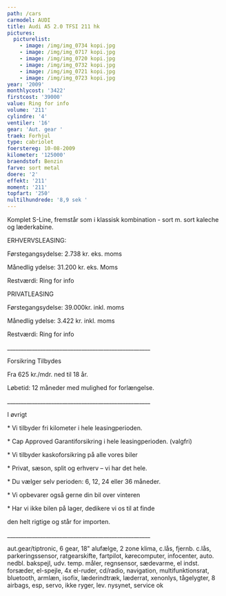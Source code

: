 ```yaml
---
path: /cars
carmodel: AUDI
title: Audi A5 2.0 TFSI 211 hk
pictures:
  picturelist:
    - image: /img/img_0734 kopi.jpg
    - image: /img/img_0717 kopi.jpg
    - image: /img/img_0720 kopi.jpg
    - image: /img/img_0732 kopi.jpg
    - image: /img/img_0721 kopi.jpg
    - image: /img/img_0723 kopi.jpg
year: '2009'
monthlycost: '3422'
firstcost: '39000'
value: Ring for info
volume: '211'
cylindre: '4'
ventiler: '16'
gear: 'Aut. gear '
traek: Forhjul
type: cabriolet
foerstereg: 10-08-2009
kilometer: '125000'
braendstof: Benzin
farve: sort metal
doere: '2'
effekt: '211'
moment: '211'
topfart: '250'
nultilhundrede: '8,9 sek '
---
```

Komplet S-Line, fremstår som i klassisk kombination -  sort m. sort kaleche og læderkabine.

ERHVERVSLEASING:

Førstegangsydelse: 2.738 kr. eks. moms

Månedlig ydelse: 31.200 kr. eks. Moms

Restværdi: Ring for info

PRIVATLEASING

Førstegangsydelse: 39.000kr. inkl. moms

Månedlig ydelse:  3.422 kr. inkl. moms

Restværdi: Ring for info

\_\_\_\_\_\_\_\_\_\_\_\_\_\_\_\_\_\_\_\_\_\_\_\_\_\_\_\_\_\_\_\_\_\_\_\_\_\_\_\_\_\_\_\_\_\_\_\_\_\_\_\_

Forsikring Tilbydes

Fra 625 kr./mdr. ned til 18 år. 

Løbetid: 12 måneder med mulighed for forlængelse.

\_\_\_\_\_\_\_\_\_\_\_\_\_\_\_\_\_\_\_\_\_\_\_\_\_\_\_\_\_\_\_\_\_\_\_\_\_\_\_\_\_\_\_\_\_\_\_\_\_\_\_\_

I øvrigt

\* Vi tilbyder fri kilometer i hele leasingperioden.

\* Cap Approved Garantiforsikring i hele leasingperioden. (valgfri)

\* Vi tilbyder kaskoforsikring på alle vores biler

\* Privat, sæson, split og erhverv – vi har det hele.

\* Du vælger selv perioden: 6, 12, 24 eller 36 måneder.

\* Vi opbevarer også gerne din bil over vinteren

\* Har vi ikke bilen på lager, dedikere vi os til at finde 

   den helt rigtige og står for importen.

\_\_\_\_\_\_\_\_\_\_\_\_\_\_\_\_\_\_\_\_\_\_\_\_\_\_\_\_\_\_\_\_\_\_\_\_\_\_\_\_\_\_\_\_\_\_\_\_\_\_\_\_	

aut.gear/tiptronic, 6 gear, 18" alufælge, 2 zone klima, c.lås, fjernb. c.lås, parkeringssensor, ratgearskifte, fartpilot, kørecomputer, infocenter, auto. nedbl. bakspejl, udv. temp. måler, regnsensor, sædevarme, el indst. forsæder, el-spejle, 4x el-ruder, cd/radio, navigation, multifunktionsrat, bluetooth, armlæn, isofix, læderindtræk, læderrat, xenonlys, tågelygter, 8 airbags, esp, servo, ikke ryger, lev. nysynet, service ok

